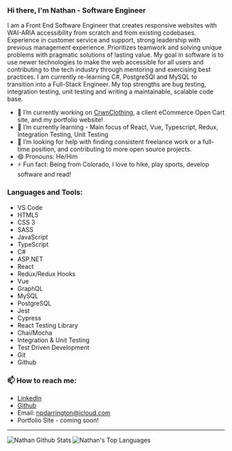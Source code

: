 ### Hi there, I'm Nathan - Software Engineer

I am a Front End Software Engineer that creates responsive websites with WAI-ARIA accessibility from scratch and from existing codebases. Experience in customer service and support, strong leadership with previous management experience. Prioritizes teamwork and solving unique problems with pragmatic solutions of lasting value. My goal in software is to use newer technologies to make the web accessible for all users and contributing to the tech industry through mentoring and exercising best practices. I am currently re-learning C#, PostgreSQl and MySQL to transition into a Full-Stack Engineer. My top strengths are bug testing, integration testing, unit testing and writing a maintainable, scalable code base.

- 🔭 I’m currently working on [CrwnClothing], a client eCommerce Open Cart site, and my portfolio website!
- 🌱 I’m currently learning - Main focus of React, Vue, Typescript, Redux, Integration Testing, Unit Testing
- 🤔 I’m looking for help with finding consistent freelance work or a full-time position, and contributing to more open source projects.
- 😄 Pronouns: He/Him
- ⚡ Fun fact: Being from Colorado, I love to hike, play sports, develop software and read!

### Languages and Tools:
- VS Code
- HTML5
- CSS 3
- SASS
- JavaScript
- TypeScript
- C#
- ASP.NET
- React
- Redux/Redux Hooks
- Vue
- GraphQL
- MySQL
- PostgreSQL
- Jest
- Cypress
- React Testing Library
- Chai/Mocha
- Integration & Unit Testing
- Test Driven Development
- Git
- Github


### 📫 How to reach me: 
- [LinkedIn]
- [Github]
- Email: npdarrington@icloud.com
- Portfolio Site - coming soon!

---

<img align="left" alt="Nathan Github Stats" src="https://github-readme-stats.vercel.app/api?username=npdarrington&show_icons=true" />
<img align="left" alt="Nathan's Top Languages" src="https://github-readme-stats.vercel.app/api/top-langs?username=npdarrington" />

[LinkedIn]: https://www.linkedin.com/in/nathandarrington/
[InstaQuizzes]: https://github.com/npdarrington/instaquizzes
[The Boneyard]: https://github.com/the-bone-yard/frontend
[CrwnClothing]: https://github.com/npdarrington/crwn-clothing
[Github]: https://github.com/npdarrington/
